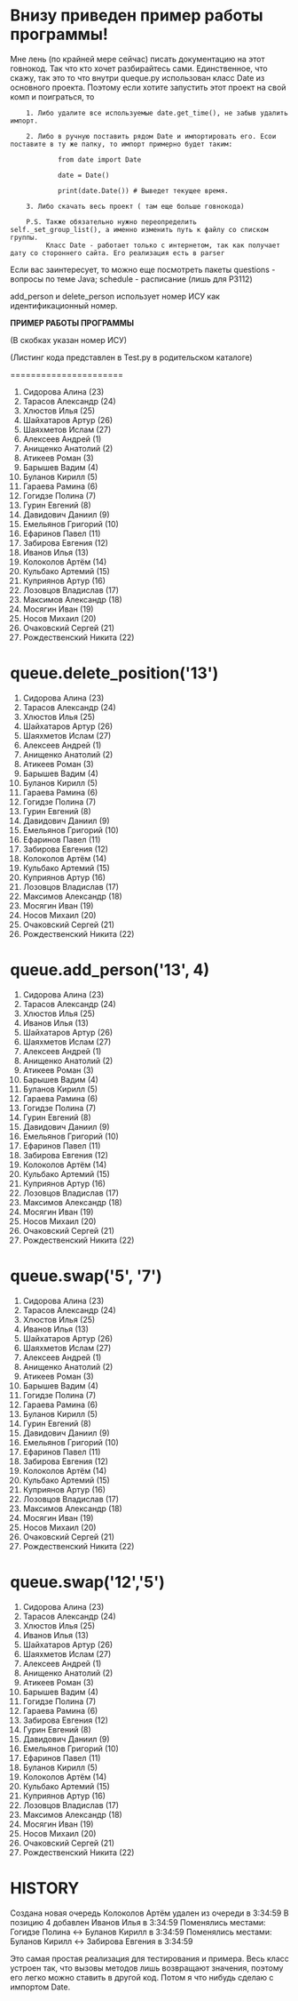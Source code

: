 Внизу приведен пример работы программы!
==================================
Мне лень (по крайней мере сейчас) писать документацию на этот говнокод. Так что кто хочет разбирайтесь сами.
Единственное, что скажу, так это то что внутри queque.py использован класс Date из основного проекта. Поэтому если хотите запустить
этот проект на свой комп и поиграться, то
        
        1. Либо удалите все используемые date.get_time(), не забыв удалить импорт.
        
        2. Либо в ручную поставить рядом Date и импортировать его. Есои поставите в ту же папку, то импорт примерно будет таким:
                
                from date import Date

                date = Date()

                print(date.Date()) # Выведет текущее время.

        3. Либо скачать весь проект ( там еще больше говнокода)
        
        P.S. Также обязательно нужно переопределить self._set_group_list(), а именно изменить путь к файлу со списком группы.
             Класс Date - работает только с интернетом, так как получает дату со стороннего сайта. Его реализация есть в parser

Если вас заинтересует, то можно еще посмотреть пакеты questions - вопросы по теме Java; schedule - расписание (лишь для P3112)

add_person и delete_person использует номер ИСУ как идентификационный номер.

**ПРИМЕР РАБОТЫ ПРОГРАММЫ**

(В скобках указан номер ИСУ)

(Листинг кода представлен в Test.py в родительском каталоге)

======================
1. Сидорова Алина (23)
2. Тарасов Александр (24)
3. Хлюстов Илья (25)
4. Шайхатаров Артур (26)
5. Шаяхметов Ислам (27)
6. Алексеев Андрей (1)
7. Анищенко Анатолий (2)
8. Атикеев Роман (3)
9. Барышев Вадим (4)
10. Буланов Кирилл (5)
11. Гараева Рамина (6)
12. Гогидзе Полина (7)
13. Гурин Евгений (8)
14. Давидович Даниил (9)
15. Емельянов Григорий (10)
16. Ефаринов Павел (11)
17. Забирова Евгения (12)
18. Иванов Илья (13)
19. Колоколов Артём (14)
20. Кульбако Артемий (15)
21. Куприянов Артур (16)
22. Лозовцов Владислав (17)
23. Максимов Александр (18)
24. Мосягин Иван (19)
25. Носов Михаил (20)
26. Очаковский Сергей (21)
27. Рождественский Никита (22)

queue.delete_position('13')
=================================================
1. Сидорова Алина (23)
2. Тарасов Александр (24)
3. Хлюстов Илья (25)
4. Шайхатаров Артур (26)
5. Шаяхметов Ислам (27)
6. Алексеев Андрей (1)
7. Анищенко Анатолий (2)
8. Атикеев Роман (3)
9. Барышев Вадим (4)
10. Буланов Кирилл (5)
11. Гараева Рамина (6)
12. Гогидзе Полина (7)
13. Гурин Евгений (8)
14. Давидович Даниил (9)
15. Емельянов Григорий (10)
16. Ефаринов Павел (11)
17. Забирова Евгения (12)
18. Колоколов Артём (14)
19. Кульбако Артемий (15)
20. Куприянов Артур (16)
21. Лозовцов Владислав (17)
22. Максимов Александр (18)
23. Мосягин Иван (19)
24. Носов Михаил (20)
25. Очаковский Сергей (21)
26. Рождественский Никита (22)

queue.add_person('13', 4)
=================================================
1. Сидорова Алина (23)
2. Тарасов Александр (24)
3. Хлюстов Илья (25)
4. Иванов Илья (13)
5. Шайхатаров Артур (26)
6. Шаяхметов Ислам (27)
7. Алексеев Андрей (1)
8. Анищенко Анатолий (2)
9. Атикеев Роман (3)
10. Барышев Вадим (4)
11. Буланов Кирилл (5)
12. Гараева Рамина (6)
13. Гогидзе Полина (7)
14. Гурин Евгений (8)
15. Давидович Даниил (9)
16. Емельянов Григорий (10)
17. Ефаринов Павел (11)
18. Забирова Евгения (12)
19. Колоколов Артём (14)
20. Кульбако Артемий (15)
21. Куприянов Артур (16)
22. Лозовцов Владислав (17)
23. Максимов Александр (18)
24. Мосягин Иван (19)
25. Носов Михаил (20)
26. Очаковский Сергей (21)
27. Рождественский Никита (22)

queue.swap('5', '7')
=================================================
1. Сидорова Алина (23)
2. Тарасов Александр (24)
3. Хлюстов Илья (25)
4. Иванов Илья (13)
5. Шайхатаров Артур (26)
6. Шаяхметов Ислам (27)
7. Алексеев Андрей (1)
8. Анищенко Анатолий (2)
9. Атикеев Роман (3)
10. Барышев Вадим (4)
11. Гогидзе Полина (7)
12. Гараева Рамина (6)
13. Буланов Кирилл (5)
14. Гурин Евгений (8)
15. Давидович Даниил (9)
16. Емельянов Григорий (10)
17. Ефаринов Павел (11)
18. Забирова Евгения (12)
19. Колоколов Артём (14)
20. Кульбако Артемий (15)
21. Куприянов Артур (16)
22. Лозовцов Владислав (17)
23. Максимов Александр (18)
24. Мосягин Иван (19)
25. Носов Михаил (20)
26. Очаковский Сергей (21)
27. Рождественский Никита (22)

queue.swap('12','5')
=================================================
1. Сидорова Алина (23)
2. Тарасов Александр (24)
3. Хлюстов Илья (25)
4. Иванов Илья (13)
5. Шайхатаров Артур (26)
6. Шаяхметов Ислам (27)
7. Алексеев Андрей (1)
8. Анищенко Анатолий (2)
9. Атикеев Роман (3)
10. Барышев Вадим (4)
11. Гогидзе Полина (7)
12. Гараева Рамина (6)
13. Забирова Евгения (12)
14. Гурин Евгений (8)
15. Давидович Даниил (9)
16. Емельянов Григорий (10)
17. Ефаринов Павел (11)
18. Буланов Кирилл (5)
19. Колоколов Артём (14)
20. Кульбако Артемий (15)
21. Куприянов Артур (16)
22. Лозовцов Владислав (17)
23. Максимов Александр (18)
24. Мосягин Иван (19)
25. Носов Михаил (20)
26. Очаковский Сергей (21)
27. Рождественский Никита (22)

HISTORY
===========================

Создана новая очередь
Колоколов Артём удален из очереди в 3:34:59
В позицию 4 добавлен Иванов Илья в 3:34:59
Поменялись местами: Гогидзе Полина <-> Буланов Кирилл в 3:34:59
Поменялись местами: Буланов Кирилл <-> Забирова Евгения в 3:34:59

Это самая простая реализация для тестирования и примера. Весь класс устроен так, что вызовы методов лишь возвращают значения, поэтому
его легко можно ставить в другой код. Потом я что нибудь сделаю с импортом Date.
